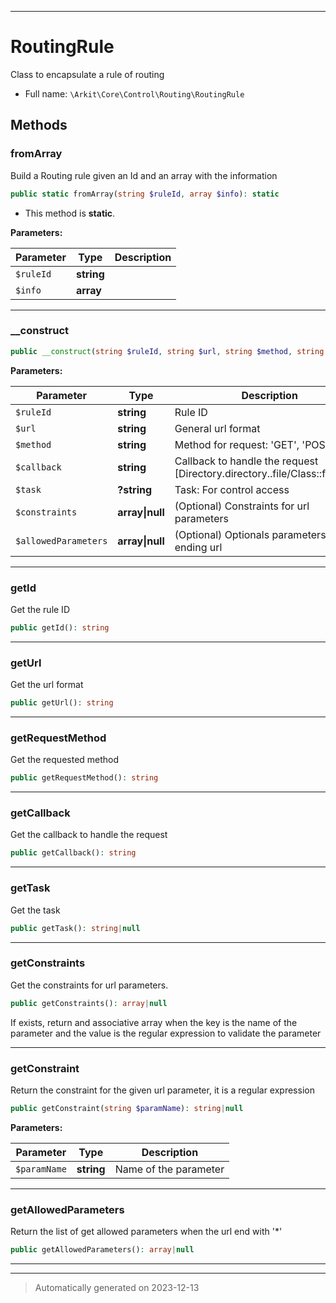 ***

# RoutingRule

Class to encapsulate a rule of routing



* Full name: `\Arkit\Core\Control\Routing\RoutingRule`




## Methods


### fromArray

Build a Routing rule given an Id and an array with the information

```php
public static fromArray(string $ruleId, array $info): static
```



* This method is **static**.




**Parameters:**

| Parameter | Type | Description |
|-----------|------|-------------|
| `$ruleId` | **string** |  |
| `$info` | **array** |  |





***

### __construct



```php
public __construct(string $ruleId, string $url, string $method, string $callback, ?string $task = null, array|null $constraints = null, array|null $allowedParameters = null): mixed
```








**Parameters:**

| Parameter | Type | Description |
|-----------|------|-------------|
| `$ruleId` | **string** | Rule ID |
| `$url` | **string** | General url format |
| `$method` | **string** | Method for request: &#039;GET&#039;, &#039;POST&#039;, etc. |
| `$callback` | **string** | Callback to handle the request [Directory.directory..file/Class::function] |
| `$task` | **?string** | Task: For control access |
| `$constraints` | **array&#124;null** | (Optional) Constraints for url parameters |
| `$allowedParameters` | **array&#124;null** | (Optional) Optionals parameters for &#039;*&#039; ending url |





***

### getId

Get the rule ID

```php
public getId(): string
```












***

### getUrl

Get the url format

```php
public getUrl(): string
```












***

### getRequestMethod

Get the requested method

```php
public getRequestMethod(): string
```












***

### getCallback

Get the callback to handle the request

```php
public getCallback(): string
```












***

### getTask

Get the task

```php
public getTask(): string|null
```












***

### getConstraints

Get the constraints for url parameters.

```php
public getConstraints(): array|null
```

If exists, return and associative array when the key is the name of the parameter
and the value is the regular expression to validate the parameter










***

### getConstraint

Return the constraint for the given url parameter, it is a regular expression

```php
public getConstraint(string $paramName): string|null
```








**Parameters:**

| Parameter | Type | Description |
|-----------|------|-------------|
| `$paramName` | **string** | Name of the parameter |





***

### getAllowedParameters

Return the list of get allowed parameters when the url end with '*'

```php
public getAllowedParameters(): array|null
```












***


***
> Automatically generated on 2023-12-13
